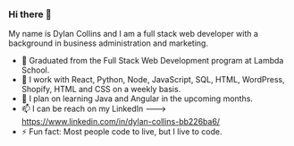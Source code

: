 ### Hi there 👋
My name is Dylan Collins and I am a full stack web developer with a background in business administration and marketing.

- 🌱 Graduated from the Full Stack Web Development program at Lambda School.
- 🤔 I work with React, Python, Node, JavaScript, SQL, HTML, WordPress, Shopify, HTML and CSS on a weekly basis. 
- 💬 I plan on learning Java and Angular in the upcoming months. 
- 📫 I can be reach on my LinkedIn ---> https://www.linkedin.com/in/dylan-collins-bb226ba6/
- ⚡ Fun fact: Most people code to live, but I live to code. 
